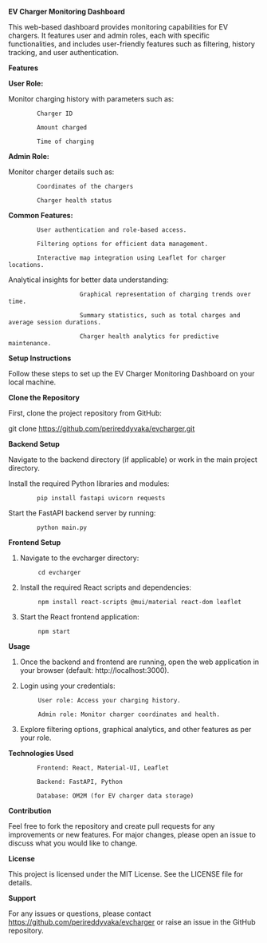 ******EV Charger Monitoring Dashboard******

This web-based dashboard provides monitoring capabilities for EV chargers. It features user and admin roles, each with specific functionalities, and includes user-friendly features such as filtering, history tracking, and user authentication.

****Features****

**User Role:**

Monitor charging history with parameters such as:

            Charger ID
            
            Amount charged
            
            Time of charging

**Admin Role:**

Monitor charger details such as:

            Coordinates of the chargers
            
            Charger health status

**Common Features:**

            User authentication and role-based access.
            
            Filtering options for efficient data management.
            
            Interactive map integration using Leaflet for charger locations.

Analytical insights for better data understanding:

                        Graphical representation of charging trends over time.
                        
                        Summary statistics, such as total charges and average session durations.
                        
                        Charger health analytics for predictive maintenance.

****Setup Instructions****

Follow these steps to set up the EV Charger Monitoring Dashboard on your local machine.

**Clone the Repository**

First, clone the project repository from GitHub:

git clone https://github.com/perireddyvaka/evcharger.git

****Backend Setup****

Navigate to the backend directory (if applicable) or work in the main project directory.

Install the required Python libraries and modules:

            pip install fastapi uvicorn requests

Start the FastAPI backend server by running:

            python main.py

**Frontend Setup**

1. Navigate to the evcharger directory:

            cd evcharger

2. Install the required React scripts and dependencies:

            npm install react-scripts @mui/material react-dom leaflet

3. Start the React frontend application:

            npm start

****Usage****
1. Once the backend and frontend are running, open the web application in your browser (default: http://localhost:3000).

2. Login using your credentials:

            User role: Access your charging history.
            
            Admin role: Monitor charger coordinates and health.

3. Explore filtering options, graphical analytics, and other features as per your role.

****Technologies Used****

            Frontend: React, Material-UI, Leaflet
                        
            Backend: FastAPI, Python
                        
            Database: OM2M (for EV charger data storage)

**Contribution**

Feel free to fork the repository and create pull requests for any improvements or new features. For major changes, please open an issue to discuss what you would like to change.

**License**

This project is licensed under the MIT License. See the LICENSE file for details.

**Support**

For any issues or questions, please contact https://github.com/perireddyvaka/evcharger or raise an issue in the GitHub repository.

